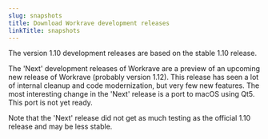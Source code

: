 ```yaml
---
slug: snapshots
title: Download Workrave development releases
linkTitle: snapshots
---
```

The version 1.10 development releases are based on the stable 1.10 release.

The 'Next' development releases of Workrave are a preview of an upcoming new release of Workrave (probably version 1.12).
This release has seen a lot of internal cleanup and code modernization, but very few new features.
The most interesting change in the 'Next' release is a port to macOS using Qt5. This port is not yet ready.

Note that the 'Next' release did not get as much testing as the official 1.10 release and may be less stable.
